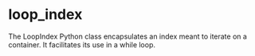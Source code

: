 # loop_index
The LoopIndex Python class encapsulates an index meant to iterate on a container. It facilitates its use in a while loop.
